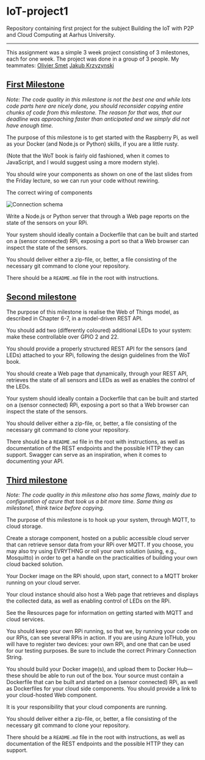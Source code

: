 # IoT-project1

Repository containing first project for the subject Building the IoT with P2P and Cloud Computing at Aarhus University.

---

This assignment was a simple 3 week project consisting of 3 milestones, each for one week. The project was done in a group of 3 people.
My teammates:
[Olivier Smet](https://github.com/omsmet)
[Jakub Krzyzynski](https://github.com/j-krzyz)

## [First Milestone](https://github.com/adik6555/IoT-project1/tree/milestone1)
_Note: The code quality in this milestone is not the best one and while lots code parts here are nicely done, you should reconsider copying entire chunks of code from this milestone. The reason for that was, that our deadline was approaching faster than anticipated and we simply did not have enough time._

The purpose of this milestone is to get started with the Raspberry Pi, as well as your Docker (and Node.js or Python) skills, if you are a little rusty.

(Note that the WoT book is fairly old fashioned, when it comes to JavaScript, and I would suggest using a more modern style).

You should wire your components as shown on one of the last slides from the Friday lecture, so we can run your code without rewiring.

The correct wiring of components

![Connection schema](https://github.com/adik6555/IoT-project1/blob/master/Pi4_bb.svg?raw=true)

Write a Node.js or Python server that through a Web page reports on the state of the sensors on your RPi.

Your system should ideally contain a Dockerfile that can be built and started on a (sensor connected) RPi, exposing a port so that a Web browser can inspect the state of the sensors.

You should deliver either a zip-file, or, better, a file consisting of the necessary git command to clone your repository.

There should be a `README.md` file in the root with instructions.

## [Second milestone](https://github.com/adik6555/IoT-project1/tree/milestone2)

The purpose of this milestone is realise the Web of Things model, as described in Chapter 6-7, in a model-driven REST API.

You should add two (differently coloured) additional LEDs to your system: make these controllable over GPIO 2 and 22.

You should provide a properly structured REST API for the sensors (and LEDs) attached to your RPi, following the design guidelines from the WoT book.

You should create a Web page that dynamically, through your REST API, retrieves the state of all sensors and LEDs as well as enables the control of the LEDs.

Your system should ideally contain a Dockerfile that can be built and started on a (sensor connected) RPi, exposing a port so that a Web browser can inspect the state of the sensors.

You should deliver either a zip-file, or, better, a file consisting of the necessary git command to clone your repository.

There should be a `README.md` file in the root with instructions, as well as documentation of the REST endpoints and the possible HTTP they can support. Swagger can serve as an inspiration, when it comes to documenting your API.

## [Third milestone](https://github.com/adik6555/IoT-project1/tree/milestone1)
_Note: The code quality in this milestone also has some flaws, mainly due to configuration of azure that took us a bit more time. Same thing as milestone1, think twice before copying._

The purpose of this milestone is to hook up your system, through MQTT, to cloud storage.

Create a storage component, hosted on a public accessible cloud server that can retrieve sensor data from your RPi over MQTT. If you choose, you may also try using EVRYTHNG or roll your own solution (using, e.g., Mosquitto) in order to get a handle on the practicalities of building your own cloud backed solution.

Your Docker image on the RPi should, upon start, connect to a MQTT broker running on your cloud server.

Your cloud instance should also host a Web page that retrieves and displays the collected data, as well as enabling control of LEDs on the RPi.

See the Resources page for information on getting started with MQTT and cloud services.

You should keep your own RPi running, so that we, by running your code on our RPis, can see several RPis in action. If you are using Azure IoTHub, you will have to register two devices: your own RPi, and one that can be used for our testing purposes. Be sure to include the correct Primary Connection String.

You should build your Docker image(s), and upload them to Docker Hub—these should be able to run out of the box. Your source must contain a Dockerfile that can be built and started on a (sensor connected) RPi, as well as Dockerfiles for your cloud side components. You should provide a link to your cloud-hosted Web component.

It is your responsibility that your cloud components are running.

You should deliver either a zip-file, or, better, a file consisting of the necessary git command to clone your repository.

There should be a `README.md` file in the root with instructions, as well as documentation of the REST endpoints and the possible HTTP they can support.
